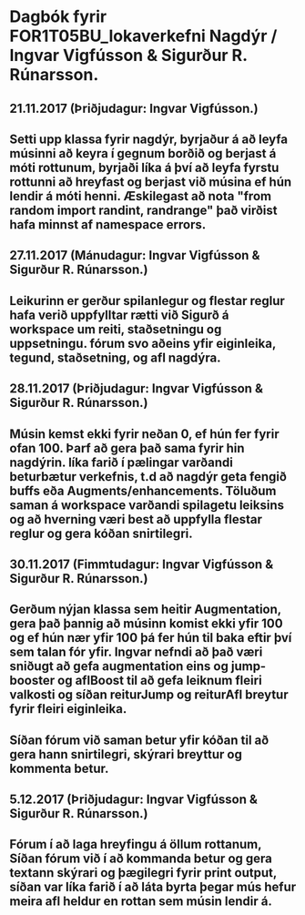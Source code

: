 # Dagbók fyrir FOR1T05BU_lokaverkefni Nagdýr / Ingvar Vigfússon & Sigurður R. Rúnarsson.

## 21.11.2017 (Þriðjudagur: Ingvar Vigfússon.)
## Setti upp klassa fyrir nagdýr, byrjaður á að leyfa músinni að keyra í gegnum borðið og berjast á móti rottunum, byrjaði líka á því að leyfa fyrstu rottunni að hreyfast og berjast við músina ef hún lendir á móti henni. Æskilegast að nota "from random import randint, randrange" það virðist hafa minnst af namespace errors.

## 27.11.2017 (Mánudagur: Ingvar Vigfússon & Sigurður R. Rúnarsson.)
## Leikurinn er gerður spilanlegur og flestar reglur hafa verið uppfylltar rætti við Sigurð á workspace um reiti, staðsetningu og uppsetningu. fórum svo aðeins yfir eiginleika, tegund, staðsetning, og afl nagdýra.

## 28.11.2017 (Þriðjudagur: Ingvar Vigfússon & Sigurður R. Rúnarsson.)
## Músin kemst ekki fyrir neðan 0, ef hún fer fyrir ofan 100. Þarf að gera það sama fyrir hin nagdýrin. líka farið í pælingar varðandi beturbætur verkefnis, t.d að nagdýr geta fengið buffs eða Augments/enhancements. Töluðum saman á workspace varðandi spilagetu leiksins og að hverning væri best að uppfylla flestar reglur og gera kóðan snirtilegri.

## 30.11.2017 (Fimmtudagur: Ingvar Vigfússon & Sigurður R. Rúnarsson.)
## Gerðum nýjan klassa sem heitir Augmentation, gera það þannig að músinn komist ekki yfir 100 og ef hún nær yfir 100 þá fer hún til baka eftir því sem talan fór yfir. Ingvar nefndi að það væri sniðugt að gefa augmentation eins og jump-booster og aflBoost til að gefa leiknum fleiri valkosti og síðan reiturJump og reiturAfl breytur fyrir fleiri eiginleika.
## Síðan fórum við saman betur yfir kóðan til að gera hann snirtilegri, skýrari breyttur og kommenta betur.

## 5.12.2017 (Þriðjudagur: Ingvar Vigfússon & Sigurður R. Rúnarsson.)
## Fórum í að laga hreyfingu á öllum rottanum, Síðan fórum við í að kommanda betur og gera textann skýrari og þægilegri fyrir print output, síðan var líka farið í að láta byrta þegar mús hefur meira afl heldur en rottan sem músin lendir á.
